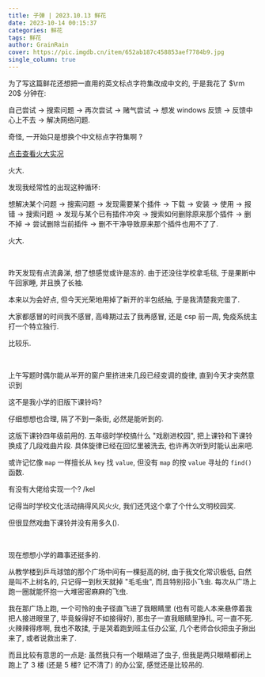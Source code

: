```yaml
---
title: 子弹 | 2023.10.13 鲜花
date: 2023-10-14 00:15:37
categories: 鲜花
tags: 鲜花
author: GrainRain
cover: https://pic.imgdb.cn/item/652ab187c458853aef7784b9.jpg
single_column: true
---
```



为了写这篇鲜花还想把一直用的英文标点字符集改成中文的, 于是我花了 $\rm 20$ 分钟在: 

自己尝试 -> 搜索问题 -> 再次尝试 -> 赌气尝试 -> 想发 windows 反馈 -> 反馈中心上不去 -> 解决网络问题.

奇怪, 一开始只是想换个中文标点字符集啊 ?

[点击查看火大实况](https://pan.baidu.com/s/15DKIC7HDOX5QuZLP4kuK_A?pwd=ai4r)

火大. 

发现我经常性的出现这种循环: 

想解决某个问题 -> 搜索问题 -> 发现需要某个插件 -> 下载 -> 安装 -> 使用 -> 报错 -> 搜索问题 -> 发现与某个已有插件冲突 -> 搜索如何删除原来那个插件 -> 删不掉 -> 尝试删除当前插件 -> 删不干净导致原来那个插件也用不了了. 

火大. 

</br>

昨天发现有点流鼻涕, 想了想感觉或许是冻的. 由于还没往学校拿毛毯, 于是果断中午回家睡, 并且换了长袖. 

本来以为会好点, 但今天光荣地用掉了新开的半包纸抽, 于是我清楚我完蛋了. 

大家都感冒的时间我不感冒, 高峰期过去了我再感冒, 还是 csp 前一周, 免疫系统主打一个特立独行. 

比较乐. 

</br>

上午写题时偶尔能从半开的窗户里挤进来几段已经变调的旋律, 直到今天才突然意识到

这不是我小学的旧版下课铃吗? 

仔细想想也合理, 隔了不到一条街, 必然是能听到的. 

这版下课铃四年级前用的. 五年级时学校搞什么 "戏剧进校园", 把上课铃和下课铃换成了几段戏曲片段. 具体旋律已经在回忆里被洗去, 也许再次听到时能认出来吧. 

或许记忆像 `map` 一样擅长从 `key` 找 `value`, 但没有 `map` 的按 `value` 寻址的 `find()` 函数. 

有没有大佬给实现一个? /kel

记得当时学校文化活动搞得风风火火, 我们还凭这个拿了个什么文明校园奖. 

但很显然戏曲下课铃并没有用多久().

</br>

现在想想小学的趣事还挺多的. 

从教学楼到乒乓球馆的那个广场中间有一棵挺高的树, 由于我文化常识极低, 自然是叫不上树名的, 只记得一到秋天就掉 "毛毛虫", 而且特别招小飞虫. 每次从广场上跑一圈就能怀抱一大堆密密麻麻的飞虫. 

我在那广场上跑, 一个可怜的虫子径直飞进了我眼睛里 (也有可能人本来悬停着我把人接进眼里了, 毕竟躲得好不如接得好), 那虫子一直我眼睛里挣扎, 可一直不死. 火辣辣得疼啊, 我也不敢揉, 于是哭着跑到班主任办公室, 几个老师合伙把虫子揪出来了, 或者说救出来了. 

而且比较有意思的一点是: 虽然我只有一个眼睛进了虫子, 但我是两只眼睛都闭上跑上了 3 楼 (还是 5 楼? 记不清了) 的办公室, 感觉还是比较吊的. 